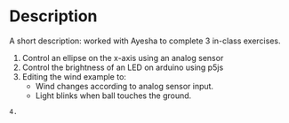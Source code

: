 # Description
A short description: worked with Ayesha to complete 3 in-class exercises. 
<ol>
  <li>Control an ellipse on the x-axis using an analog sensor</li>
  <li>Control the brightness of an LED on arduino using p5js </li>
  <li>Editing the wind example to:
    <ul>
      <li>Wind changes according to analog sensor input.</li>
      <li>Light blinks when ball touches the ground.</li>
    </ul
      </li>
      </ol>
    
    4. 
